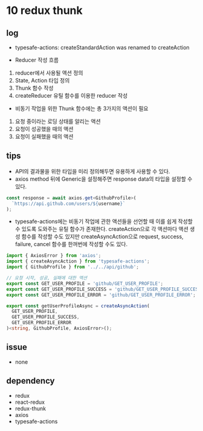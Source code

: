 # 10 redux thunk

## log

- typesafe-actions: createStandardAction was renamed to createAction

- Reducer 작성 흐름

1. reducer에서 사용될 액션 정의
2. State, Action 타입 정의
3. Thunk 함수 작성
4. createReducer 유틸 함수를 이용한 reducer 작성

- 비동기 작업을 위한 Thunk 함수에는 총 3가지의 액션이 필요

1. 요청 중이라는 로딩 상태를 알리는 액션
2. 요청이 성공했을 때의 액션
3. 요청이 실패했을 때의 액션

## tips

- API의 결과물을 위한 타입을 미리 정의해두면 유용하게 사용할 수 있다.
- axios method 뒤에 Generic을 설정해주면 response data의 타입을 설정할 수 있다.

```ts
const response = await axios.get<GithubProfile>(
  `https://api.github.com/users/${username}`
);
```

- typesafe-actions에는 비동기 작업에 관한 액션들을 선언할 때 이를 쉽게 작성할 수 있도록 도와주는 유틸 함수가 존재한다. createAction으로 각 액션마다 액션 생성 함수를 작성할 수도 있지만 createAsyncAction으로 request, success, failure, cancel 함수를 한꺼번에 작성할 수도 있다.

```ts
import { AxiosError } from 'axios';
import { createAsyncAction } from 'typesafe-actions';
import { GithubProfile } from '../../api/github';

// 요청 시작, 성공, 실패에 대한 액션
export const GET_USER_PROFILE = 'github/GET_USER_PROFILE';
export const GET_USER_PROFILE_SUCCESS = 'github/GET_USER_PROFILE_SUCCESS';
export const GET_USER_PROFILE_ERROR = 'github/GET_USER_PROFILE_ERROR';

export const getUserProfileAsync = createAsyncAction(
  GET_USER_PROFILE,
  GET_USER_PROFILE_SUCCESS,
  GET_USER_PROFILE_ERROR
)<string, GithubProfile, AxiosError>();
```

## issue

- none

## dependency

- redux
- react-redux
- redux-thunk
- axios
- typesafe-actions
